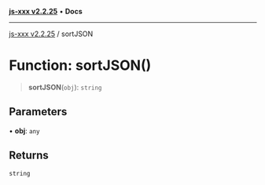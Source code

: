 [**js-xxx v2.2.25**](../README.md) • **Docs**

***

[js-xxx v2.2.25](../README.md) / sortJSON

# Function: sortJSON()

> **sortJSON**(`obj`): `string`

## Parameters

• **obj**: `any`

## Returns

`string`
